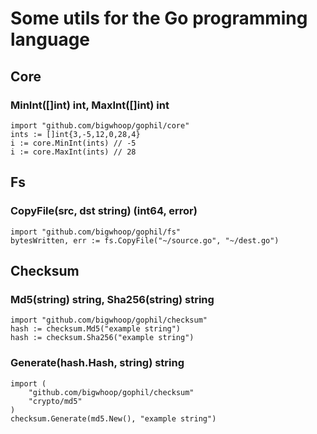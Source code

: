 # Some utils for the Go programming language

## Core

### MinInt([]int) int, MaxInt([]int) int

    import "github.com/bigwhoop/gophil/core"
    ints := []int{3,-5,12,0,28,4}
    i := core.MinInt(ints) // -5
    i := core.MaxInt(ints) // 28


## Fs

### CopyFile(src, dst string) (int64, error)

    import "github.com/bigwhoop/gophil/fs"
    bytesWritten, err := fs.CopyFile("~/source.go", "~/dest.go")


## Checksum

### Md5(string) string, Sha256(string) string

    import "github.com/bigwhoop/gophil/checksum"
    hash := checksum.Md5("example string")
    hash := checksum.Sha256("example string")

### Generate(hash.Hash, string) string

    import (
        "github.com/bigwhoop/gophil/checksum"
        "crypto/md5"
    )
    checksum.Generate(md5.New(), "example string")
